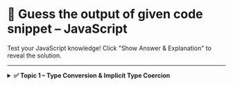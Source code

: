 # 🧠 Guess the output of given code snippet – JavaScript

Test your JavaScript knowledge! Click "Show Answer & Explanation" to reveal the solution.

---

<details>
<summary><strong>✅ Topic 1 – Type Conversion & Implicit Type Coercion</strong></summary>

### Question 1

What will be the output of the given code snippet ?

```javascript
console.log(1+1)
```
<details> <summary>✍ Show Answer & Explanation</summary>
  Answer: 2
  
  Explanation: Both data type is number. So, addition of two numbers is number.
</details>

### Question 2

What will be the output of the given code snippet ?

```javascript
console.log( "1" + "1" );
```
<details> <summary>✍ Show Answer & Explanation</summary>
  Answer: 11
  
  Explanation: Both data type is string. So, addition of two strings are concatenation of strings.
               Just like `console.log( "Koushik" + " Biswas" );` will print `Koushik Biswas`.
</details>

### Question 3

What will be the output of the given code snippet ?

```javascript
console.log( 1 + "1" )
```
<details> <summary>✍ Show Answer & Explanation</summary>
  Answer: 11
  
  Explanation: One data is number, another one is string. As per code user wants to perform addition operation, 
  so javascript convert the number into a string, and performed concatination of strings.

  Javascript always tries to convert higher oder data types into lower order data type (String).
</details>

### Question 4

What will be the output of the given code snippet ?

```javascript
const obj = {
  name: 'Koushik',
  age: 24
}

console.log( obj + "5" )
```
<details> <summary>✍ Show Answer & Explanation</summary>
  Answer: [object Object]5

  Explanation: 
  1. obj is an object – JavaScript sees obj as { name: 'Koushik', age: 24 }.
  2. obj + "5" is using the + operator – When adding an object and a string, JavaScript tries to convert the object to a string.
  3. Object converts to "[object Object]" – This is the default string representation of a plain object.
  4. Then it adds "5" – So, it becomes "[object Object]" + "5".
  5. Final result: "[object Object]5"
</details>

### Question 5

What will be the output of the given code snippet ?

```javascript
const obj = {
  name: 'Koushik',
  age: 24
}

console.log( obj - "5" )
```
<details> <summary>✍ Show Answer & Explanation</summary>
  Answer: NaN
  
  Explanation:
  1. `obj` is an object – JavaScript sees obj as `{ name: 'Koushik', age: 24 }`.
  2. `obj - "5"` uses the `-` operator `–` This operator expects numbers, not strings or objects.
  3. JavaScript tries to convert `obj` to a `number` – But plain objects can’t be converted to a valid number directly.
  4. So, it becomes: `NaN - 5` – And `NaN` (Not a Number) minus anything is still NaN.
  5. Final result: `NaN`
</details>

### Question 6

What will be the output of the given code snippet ?

```javascript
console.log( [1] + [1] );
```
<details> <summary>✍ Show Answer & Explanation</summary>
  Answer: 11
  
  Explanation:
  1. `[1]` is an array – JavaScript sees it as an array with one element.
  2. Using `+` with arrays – JavaScript tries to convert both arrays to strings.
  3. `[1].toString()` becomes `"1"` – Each array becomes the string `"1"`.
  4. `"1" + "1"` = `"11"` – The `+` operator joins the two strings.
  5. Final result: `"11"` (a string)
</details>

### Question 7

What will be the output of the given code snippet ?

```javascript
console.log( [1] - [1] );
```
<details> <summary>✍ Show Answer & Explanation</summary>
  Answer: 0
  
  Explanation:
  1. `[1]` is an array – JavaScript sees it as an array with one element.
  2. Using `-` with arrays – The `-` operator expects numbers, not arrays.
  3. JavaScript converts arrays to numbers:
      `[1].valueOf().toString()` → "1" → becomes 1 (a number)
  4. So it becomes: `1 - 1`
  5. Final result: `0`
</details>

### Question 8

What will be the output of the given code snippet ?

```javascript
console.log( [ 1, 2 ] + [ 5, 6 ] )
```
<details> <summary>✍ Show Answer & Explanation</summary>
  Answer: 1,25,6
  
  Explanation:
  1. `[1,2]` and `[5,6]` are arrays – Each has multiple numbers.
  2. Using `+` with arrays – JavaScript tries to convert both arrays to strings.
  3. `[1,2].toString()` → `"1,2"`
  4. `[5,6].toString()` → `"5,6"`
  5. `"1,2" + "5,6"` → `"1,25,6"` (just string concatenation)
  6. Final result: `"1,25,6"` (a string, not an array)

     For substraction `console.log( [ 1, 2 ] - [ 5, 6 ] )` will result `NaN` because both will convert to string.
</details>

### Question 9

What will be the output of the given code snippet ?

```javascript
console.log( [ 1, 2 ] - [ 5, 6 ] )
```
<details> <summary>✍ Show Answer & Explanation</summary>
  Answer: `NaN` 
  
  Explanation:
  1. Expression: `[1, 2] - [5, 6]`
  2. Subtraction operator (-): JavaScript tries to convert both arrays to primitives (usually strings or numbers) before performing subtraction.
  3. Array to primitive:
     `[1, 2].toString()` → `'1,2'`
     `[5, 6].toString()` → `'5,6'`
  4. Subtraction attempt: `'1,2' - '5,6'`
  5. String subtraction: JavaScript tries to convert both strings to numbers.
  6. `'1,2'` and `'5,6'` are not valid numbers → conversion fails.
  7. Result: Invalid numeric operation → `NaN` (Not a Number)
</details>

### Question 6

What will be the output of the given code snippet ?

```javascript

```
<details> <summary>✍ Show Answer & Explanation</summary>
  Answer: 
  
  Explanation:
</details>


</details>


